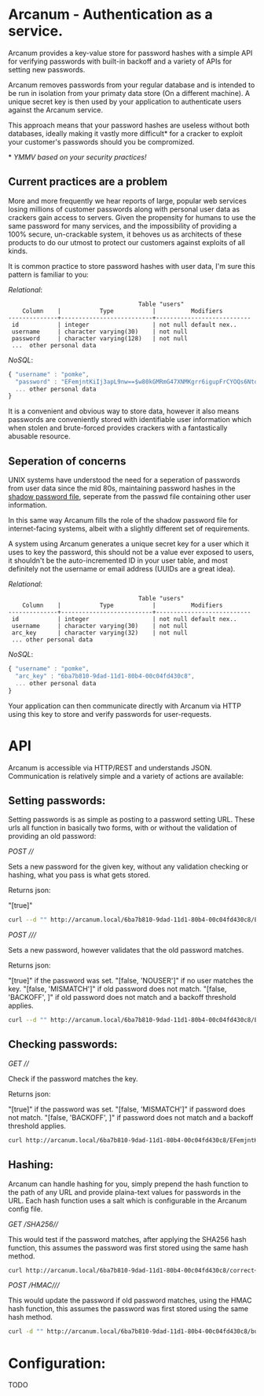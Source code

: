 Arcanum - Authentication as a service.
======================================

Arcanum provides a key-value store for password hashes with a simple API for
verifying passwords with built-in backoff and a variety of APIs for setting 
new passwords. 

Arcanum removes passwords from your regular database and is intended to be 
run in isolation from your primaty data store (On a different machine). A
unique secret key is then used by your application to authenticate users 
against the Arcanum service. 

This approach means that your password hashes are useless without both 
databases, ideally making it vastly more difficult\* for a cracker to
exploit your customer's passwords should you be compromized.

\* _YMMV based on your security practices!_

Current practices are a problem
-------------------------------

More and more frequently we hear reports of large, popular web services
losing millions of customer passwords along with personal user data as 
crackers gain access to servers.  Given the propensity for humans to use
the same password for many services, and the impossibility of providing 
a 100% secure, un-crackable system, it behoves us as architects of these
products to do our utmost to protect our customers against exploits of 
all kinds. 

It is common practice to store password hashes with user data, I'm sure
this pattern is familiar to you:

*Relational*:

```
                                     Table "users"
    Column    |           Type           |          Modifiers                        
--------------+--------------------------+---------------------------
 id           | integer                  | not null default nex..
 username     | character varying(30)    | not null
 password     | character varying(128)   | not null
 ...  other personal data

```

*NoSQL*:

```javascript 
{ "username" : "pomke", 
  "password" : "EFemjntKiIj3apL9nw==$w80kGMRmG47XNMKgrr6igupFrCYOQs6Nto9bsA==",
  ... other personal data
}
```

It is a convenient and obvious way to store data, however it also
means passwords are conveniently stored with identifiable user information
which when stolen and brute-forced provides crackers with a fantastically 
abusable resource.


Seperation of concerns
----------------------

UNIX systems have understood the need for a seperation of passwords from 
user data since the mid 80s, maintaining password hashes in the [shadow password
file](http://en.wikipedia.org/wiki/Shadow_password), seperate from the passwd
file containing other user information. 

In this same way Arcanum fills the role of the shadow password file for 
internet-facing systems, albeit with a slightly different set of requirements.

A system using Arcanum generates a unique secret key for a user which it uses 
to key the password, this should not be a value ever exposed to users, it 
shouldn't be the auto-incremented ID in your user table, and most definitely 
not the username or email address (UUIDs are a great idea). 

*Relational*:

```
                                     Table "users"
    Column    |           Type           |          Modifiers                        
--------------+--------------------------+---------------------------
 id           | integer                  | not null default nex..
 username     | character varying(30)    | not null
 arc_key      | character varying(32)    | not null
 ... other personal data

```

*NoSQL*:

```javascript 
{ "username" : "pomke", 
  "arc_key" : "6ba7b810-9dad-11d1-80b4-00c04fd430c8",
  ... other personal data
}
```

Your application can then communicate directly with Arcanum via HTTP
using this key to store and verify passwords for user-requests. 


API
===

Arcanum is accessible via HTTP/REST and understands JSON. Communication
is relatively simple and a variety of actions are available:


Setting passwords:
------------------

Setting passwords is as simple as posting to a password setting URL. These urls
all function in basically two forms, with or without the validation of providing
an old password:

*POST /<key>/<new password>* 

Sets a new password for the given key, without any validation checking or 
hashing, what you pass is what gets stored.

Returns json: 

"[true]" 

```sh
curl --d "" http://arcanum.local/6ba7b810-9dad-11d1-80b4-00c04fd430c8/EFemjntKiIj3apL9nw==$w80kGMRmG47XNMKgrr6igupFrCYOQs6Nto9bsA==
```

*POST /<key>/<old password>/<new password>* 

Sets a new password, however validates that the old password matches. 

Returns json:

"[true]" if the password was set.
"[false, 'NOUSER']" if no user matches the key.
"[false, 'MISMATCH']" if old password does not match.
"[false, 'BACKOFF', <seconds>]" if old password does not match and a backoff threshold applies.

```sh
curl --d "" http://arcanum.local/6ba7b810-9dad-11d1-80b4-00c04fd430c8/EFemjntKiIj3apL9nw%3d%3d%24w80kGMRmG47XNMKgrr6igupFrCYOQs6Nto9bsA%3d%3d/jW4t9FJn4FyYYpMtbw%3d%3d%2frvZyV%2bgXg6ZBU2bUtbN9K18e5nPjg%3d%3d
```

Checking passwords:
-------------------

*GET /<key>/<password>* 

Check if the password matches the key.

Returns json:

"[true]" if the password was set.
"[false, 'MISMATCH']" if password does not match.
"[false, 'BACKOFF', <seconds>]" if password does not match and a backoff threshold applies.

```sh
curl http://arcanum.local/6ba7b810-9dad-11d1-80b4-00c04fd430c8/EFemjntKiIj3apL9nw%3d%3d%24w80kGMRmG47XNMKgrr6igupFrCYOQs6Nto9bsA%3d%3d
```

Hashing:
--------

Arcanum can handle hashing for you, simply prepend the hash function to the path
of any URL and provide plaina-text values for passwords in the URL. Each hash 
function uses a salt which is configurable in the Arcanum config file. 

*GET /SHA256/<key>/<password>* 

This would test if the password matches, after applying the SHA256 hash function,
this assumes the password was first stored using the same hash method.

```sh
curl http://arcanum.local/6ba7b810-9dad-11d1-80b4-00c04fd430c8/correct+horse+battery+staple
```

*POST /HMAC/<key>/<old password>/<new password>* 

This would update the password if old password matches, using the HMAC hash
function, this assumes the password was first stored using the same hash method.

```sh
curl -d "" http://arcanum.local/6ba7b810-9dad-11d1-80b4-00c04fd430c8/butterfly27/correct+horse+battery+staple
```


Configuration:
==============

TODO


